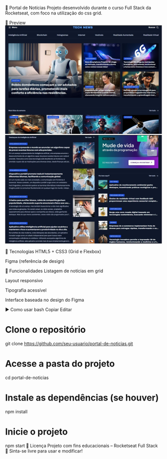 📰 Portal de Notícias
Projeto desenvolvido durante o curso Full Stack da Rocketseat, com foco na utilização do css grid.

📸 Preview
![Preview do Projeto](./assets/print/print1.jpeg)
![Preview do Projeto](./assets/print/print2.jpeg)

🚀 Tecnologias
HTML5 + CSS3 (Grid e Flexbox)

Figma (referência de design)

🎯 Funcionalidades
Listagem de notícias em grid

Layout responsivo

Tipografia acessível

Interface baseada no design do Figma

▶️ Como usar
bash
Copiar
Editar

# Clone o repositório

git clone https://github.com/seu-usuario/portal-de-noticias.git

# Acesse a pasta do projeto

cd portal-de-noticias

# Instale as dependências (se houver)

npm install

# Inicie o projeto

npm start
📄 Licença
Projeto com fins educacionais – Rocketseat Full Stack 🚀
Sinta-se livre para usar e modificar!
